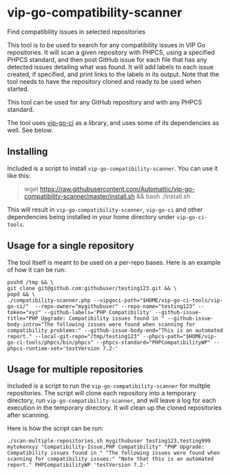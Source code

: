 # vip-go-compatibility-scanner

Find compatibility issues in selected repositories

This tool is to be used to search for any compatibility issues in VIP Go repositories. It will scan a given repository with PHPCS, using a specified PHPCS standard, and then post GitHub issue for each file that has any detected issues detailing what was found. It will add labels to each issue created, if specified, and print links to the labels in its output. Note that the tool needs to have the repository cloned and ready to be used when started.

This tool can be used for any GitHub repository and with any PHPCS standard.

The tool uses [vip-go-ci](https://github.com/automattic/vip-go-ci/) as a library, and uses some of its dependencies as well. See below.

## Installing

Included is a script to install `vip-go-compatibility-scanner`. You can use it like this:

> wget https://raw.githubusercontent.com/Automattic/vip-go-compatibility-scanner/master/install.sh && bash ./install.sh 

This will result in `vip-go-compatibility-scanner`, `vip-go-ci` and other dependencies being installed in your home directory under `vip-go-ci-tools`.

## Usage for a single repository

The tool itself is meant to be used on a per-repo bases. Here is an example of how it can be run:

```
pushd /tmp && \
git clone git@github.com:githubuser/testing123.git && \
popd && \
./compatibility-scanner.php --vipgoci-path="$HOME/vip-go-ci-tools/vip-go-ci/"  --repo-owner="mygithubuser" --repo-name="testing123" --token="xyz" --github-labels='PHP Compatibility' --github-issue-title="PHP Upgrade: Compatibility issues found in " --github-issue-body-intro="The following issues were found when scanning for compatibility problems:" --github-issue-body-end="This is an automated report." --local-git-repo="/tmp/testing123" --phpcs-path="$HOME/vip-go-ci-tools/phpcs/bin/phpcs" --phpcs-standard="PHPCompatibilityWP" --phpcs-runtime-set='testVersion 7.2-'
```
## Usage for multiple repositories

Included is a script to run the `vip-go-compatibility-scanner` for multple repositories. The script will clone each repository into a temporary directory, run `vip-go-compatibility-scanner`, and will leave a log for each execution in the temporary directory. It will clean up the cloned repositories after scanning.

Here is how the script can be run:

```
./scan-multiple-repositories.sh mygithubuser testing123,testing999 mytokenxyz "Compatibility-Issue,PHP Compatibility" "PHP Upgrade: Compatibility issues found in " "The following issues were found when scanning for compatibility issues:" "Note that this is an automated report." PHPCompatibilityWP 'testVersion 7.2-'
```
